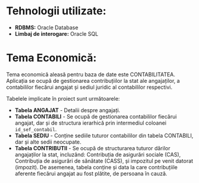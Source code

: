   # Tehnologii utilizate:
- **RDBMS:** Oracle Database
- **Limbaj de interogare:** Oracle SQL

# Tema Economică:
Tema economică aleasă pentru baza de date este CONTABILITATEA. Aplicația se ocupă de gestionarea contribuțiilor la stat ale angajaților, a contabililor fiecărui angajat și sediul juridic al contabililor respectivi.

Tabelele implicate în proiect sunt următoarele:
- **Tabela ANGAJAT** - Detalii despre angajați.
- **Tabela CONTABILI** - Se ocupă de gestionarea contabililor fiecărui angajat, dar și de structura ierarhică prin intermediul coloanei `id_sef_contabil`.
- **Tabela SEDIU** - Conține sediile tuturor contabililor din tabela CONTABILI, dar și alte sedii neocupate.
- **Tabela CONTRIBUTII** - Se ocupă de structurarea tuturor dărilor angajaților la stat, incluzând: Contribuția de asigurări sociale (CAS), Contribuția de asigurări de sănătate (CASS), și impozitul pe venit datorat (impozit). De asemenea, tabela conține și data la care contribuțiile aferente fiecărui angajat au fost plătite, de persoana în cauză.

